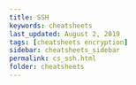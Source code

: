 ```yaml
---
title: SSH
keywords: cheatsheets
last_updated: August 2, 2019
tags: [cheatsheets encryption]
sidebar: cheatsheets_sidebar
permalink: cs_ssh.html
folder: cheatsheets
---
```

